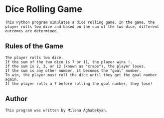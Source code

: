 # Dice Rolling Game
    This Python program simulates a dice rolling game. In the game, the player rolls two dice and based on the sum of the two dice, different outcomes are determined.
## Rules of the Game
    The player rolls two dice.
    If the sum of the two dice is 7 or 11, the player wins !.
    If the sum is 2, 3, or 12 (known as "craps"), the player loses.
    If the sum is any other number, it becomes the "goal" number.
    To win, the player must roll the dice until they get the goal number again.
    If the player rolls a 7 before rolling the goal number, they lose!
## Author
    This program was written by Milena Aghabekyan.